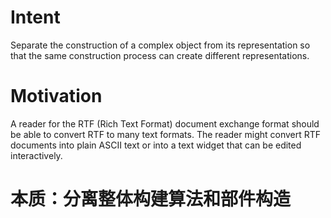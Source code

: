 # Intent

Separate the construction of a complex object from its representation so that the same construction process can create different representations. 

# Motivation

A reader for the RTF (Rich Text Format) document exchange format should be able to convert RTF to many text formats. The reader might convert RTF documents into plain ASCII text or into a text widget that can be edited interactively.

# 本质：分离整体构建算法和部件构造

